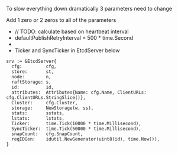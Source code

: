 
To slow everything down dramatically 3 parameters need to change

Add 1 zero or 2 zeros to all of the parameters

* // TODO: calculate based on heartbeat interval
* defaultPublishRetryInterval = 500 * time.Second
*
* Ticker and SyncTicker in EtcdServer below

```
srv := &EtcdServer{
  cfg:         cfg,
  store:       st,
  node:        n,
  raftStorage: s,
  id:          id,
  attributes:  Attributes{Name: cfg.Name, ClientURLs: cfg.ClientURLs.StringSlice()},
  Cluster:     cfg.Cluster,
  storage:     NewStorage(w, ss),
  stats:       sstats,
  lstats:      lstats,
  Ticker:      time.Tick(10000 * time.Millisecond),
  SyncTicker:  time.Tick(50000 * time.Millisecond),
  snapCount:   cfg.SnapCount,
  reqIDGen:    idutil.NewGenerator(uint8(id), time.Now()),
}
```
